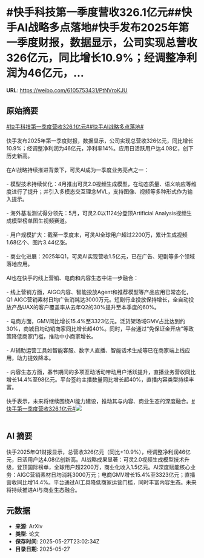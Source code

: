 # #快手科技第一季度营收326.1亿元##快手AI战略多点落地#快手发布2025年第一季度财报，数据显示，公司实现总营收326亿元，同比增长10.9%；经调整净利润为46亿元，...

**URL**: https://weibo.com/6105753431/PtNVroKJU

## 原始摘要

<a href="https://m.weibo.cn/search?containerid=231522type%3D1%26t%3D10%26q%3D%23%E5%BF%AB%E6%89%8B%E7%A7%91%E6%8A%80%E7%AC%AC%E4%B8%80%E5%AD%A3%E5%BA%A6%E8%90%A5%E6%94%B6326.1%E4%BA%BF%E5%85%83%23&amp;extparam=%23%E5%BF%AB%E6%89%8B%E7%A7%91%E6%8A%80%E7%AC%AC%E4%B8%80%E5%AD%A3%E5%BA%A6%E8%90%A5%E6%94%B6326.1%E4%BA%BF%E5%85%83%23" data-hide=""><span class="surl-text">#快手科技第一季度营收326.1亿元#</span></a><a href="https://m.weibo.cn/search?containerid=231522type%3D1%26t%3D10%26q%3D%23%E5%BF%AB%E6%89%8BAI%E6%88%98%E7%95%A5%E5%A4%9A%E7%82%B9%E8%90%BD%E5%9C%B0%23&amp;extparam=%23%E5%BF%AB%E6%89%8BAI%E6%88%98%E7%95%A5%E5%A4%9A%E7%82%B9%E8%90%BD%E5%9C%B0%23" data-hide=""><span class="surl-text">#快手AI战略多点落地#</span></a><br><br>快手发布2025年第一季度财报，数据显示，公司实现总营收326亿元，同比增长10.9%；经调整净利润为46亿元，净利率14%。应用日活跃用户达4.08亿，创下历史新高。<br><br>在AI战略持续推进背景下，可灵AI成为一季度业务亮点之一：<br><br>- 模型技术持续优化：4月推出可灵2.0视频生成模型，在动态质量、语义响应等维度进行了提升；并引入多模态交互理念MVL，支持图像、视频等多种形式作为输入提示。<br>    <br>- 海外基准测试得分领先：5月，可灵2.0以1124分登顶Artificial Analysis视频生成模型榜单图生视频赛道。<br>    <br>- 用户规模扩大：截至一季度末，可灵AI全球用户超过2200万，累计生成视频1.68亿个、图片3.44亿张。<br>    <br>- 商业化进展：2025年Q1，可灵AI实现营收1.5亿元，已在广告、短剧等多个领域落地应用。<br>    <br>AI也在快手的线上营销、电商和内容生态中进一步融合：<br><br>- 线上营销方面，AIGC内容、智能投放Agent和推荐模型等产品应用已常态化，Q1 AIGC营销素材日均广告消耗达3000万元。短剧行业投放保持增长，全自动投放产品UAX的客户覆盖率从去年Q2的30%提升至本季度的60%。<br>    <br>- 电商方面，GMV同比增长15.4%至3323亿元。泛货架场域GMV占比达到约30%，商城日均动销商家同比增长超40%。同时，平台通过“免保证金开店”等政策降低商家门槛，推动中小商家增长。<br>    <br>- AI辅助运营工具如智能客服、数字人直播、智能话术生成等已在商家端上线应用，助力提效降本。<br>    <br>- 内容生态方面，春节期间的多项互动活动带动用户活跃提升，直播业务营收同比增长14.4%至98亿元。平台签约主播数量同比增长超40%，直播内容类型持续丰富。<br>    <br>快手表示，未来将继续围绕AI能力建设，推动其与内容、商业生态的深度融合。<a href="https://m.weibo.cn/search?containerid=231522type%3D1%26t%3D10%26q%3D%23%E5%BF%AB%E6%89%8B%E7%AC%AC%E4%B8%80%E5%AD%A3%E5%BA%A6%E8%90%A5%E6%94%B6326.1%E4%BA%BF%E5%85%83%23&amp;extparam=%23%E5%BF%AB%E6%89%8B%E7%AC%AC%E4%B8%80%E5%AD%A3%E5%BA%A6%E8%90%A5%E6%94%B6326.1%E4%BA%BF%E5%85%83%23" data-hide=""><span class="surl-text">#快手第一季度营收326.1亿元#</span></a><img style="" src="https://tvax2.sinaimg.cn/large/006Fd7o3ly1i1ue7wucmqj30yi136atj.jpg" referrerpolicy="no-referrer"><br><br>

## AI 摘要

快手2025年Q1财报显示，总营收326亿元（同比+10.9%），经调整净利润46亿元，日活用户达4.08亿创新高。AI战略成果显著：可灵2.0视频生成模型技术升级，登顶国际榜单，全球用户超2200万，商业化收入1.5亿元。AI深度赋能核心业务：AIGC营销素材日均消耗3000万元；电商GMV增长15.4%至3323亿元；直播营收同比增14.4%。平台通过AI工具降低商家运营门槛，同时丰富内容生态。未来将持续推进AI与商业生态融合。

## 元数据

- **来源**: ArXiv
- **类型**: 论文
- **保存时间**: 2025-05-27T23:02:34Z
- **目录日期**: 2025-05-27

